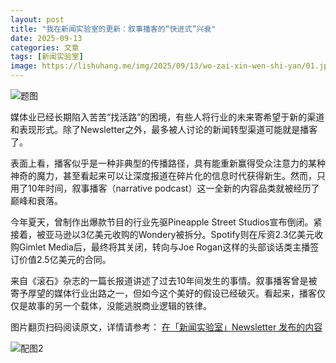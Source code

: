 ```yaml
---
layout: post
title: "我在新闻实验室的更新：叙事播客的“快进式”兴衰"
date: 2025-09-13
categories: 文章
tags: [新闻实验室]
image: https://lishuhang.me/img/2025/09/13/wo-zai-xin-wen-shi-yan/01.jpg
---
```


![题图](https://lishuhang.me/img/2025/09/13/wo-zai-xin-wen-shi-yan/01.jpg)

媒体业已经长期陷入苦苦“找活路”的困境，有些人将行业的未来寄希望于新的渠道和表现形式。除了Newsletter之外，最多被人讨论的新闻转型渠道可能就是播客了。

表面上看，播客似乎是一种非典型的传播路径，具有能重新赢得受众注意力的某种神奇的魔力，甚至看起来可以让深度报道在碎片化的信息时代获得新生。然而，只用了10年时间，叙事播客（narrative podcast）这一全新的内容品类就被经历了巅峰和衰落。

今年夏天，曾制作出爆款节目的行业先驱Pineapple Street Studios宣布倒闭。紧接着，被亚马逊以3亿美元收购的Wondery被拆分。Spotify则在斥资2.3亿美元收购Gimlet Media后，最终将其关闭，转向与Joe Rogan这样的头部谈话类主播签订价值2.5亿美元的合同。

来自《滚石》杂志的一篇长报道讲述了过去10年间发生的事情。叙事播客曾是被寄予厚望的媒体行业出路之一，但如今这个美好的假设已经破灭。看起来，播客仅仅是故事的另一个载体，没能逃脱商业逻辑的铁律。

图片翻页扫码阅读原文，详情请参考： [在「新闻实验室」Newsletter 发布的内容](https://mp.weixin.qq.com/s?__biz=MjM5Mjg1ODIxMQ==&mid=2650663077&idx=1&sn=73fda2d6e631686a901b6ae9caf45b69&scene=142#wechat_redirect)

![配图2](https://lishuhang.me/img/2025/09/13/wo-zai-xin-wen-shi-yan/02.jpg)